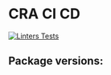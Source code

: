 # CRA CI CD

[![Linters Tests](https://github.com/alexfr26/cra-ci-cd/actions/workflows/test.yml/badge.svg)](https://github.com/alexfr26/cra-ci-cd/actions/workflows/test.yml)

## Package versions:
